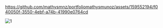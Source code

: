 https://github.com/mathysmnz/portfoliomathysmunoz/assets/159552194/f040050f-3550-4ebf-a74b-41990e0764cd

![1](https://github.com/mathysmnz/portfoliomathysmunoz/assets/159552194/e1f46e58-3fbd-478f-996c-0c136f771791)
